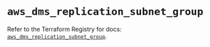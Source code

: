 # `aws_dms_replication_subnet_group`

Refer to the Terraform Registry for docs: [`aws_dms_replication_subnet_group`](https://registry.terraform.io/providers/hashicorp/aws/5.100.0/docs/resources/dms_replication_subnet_group).

